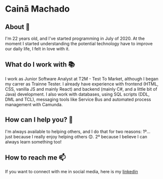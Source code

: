 # Cainã Machado

## About 📜

I'm 22 years old, and I've started programming in July of 2020. At the moment I started understanding the potential technology have to improve our daily life, I felt in love with it.

## What do I work with 📚

I work as Junior Software Analyst at T2M - Test To Market, although I began my carrer as Trainne Tester. I already have experience with frontend (HTML, CSS, vanilla JS and mainly React) and backend (mainly C#, and a little bit of Java) development. I also work with databases, using SQL scripts (DDL, DML and TCL), messaging tools like Service Bus and automated process management with Camunda.

## How can I help you? 🤝

I'm always available to helping others, and I do that for two reasons: 1º... just because I really enjoy helping others 😊. 2º because I believe I can always learn something too!

## How to reach me 📫

If you want to connect with me in social media, here is my [linkedin](https://linkedin.com/in/caina-machado)

<!--
**caina-machado/caina-machado** is a ✨ _special_ ✨ repository because its `README.md` (this file) appears on your GitHub profile.

Here are some ideas to get you started:

- 🔭 I’m currently working on ...
- 🌱 I’m currently learning ...
- 👯 I’m looking to collaborate on ...
- 🤔 I’m looking for help with ...
- 💬 Ask me about ...
- 📫 How to reach me: ...
- 😄 Pronouns: ...
- ⚡ Fun fact: ...
-->
